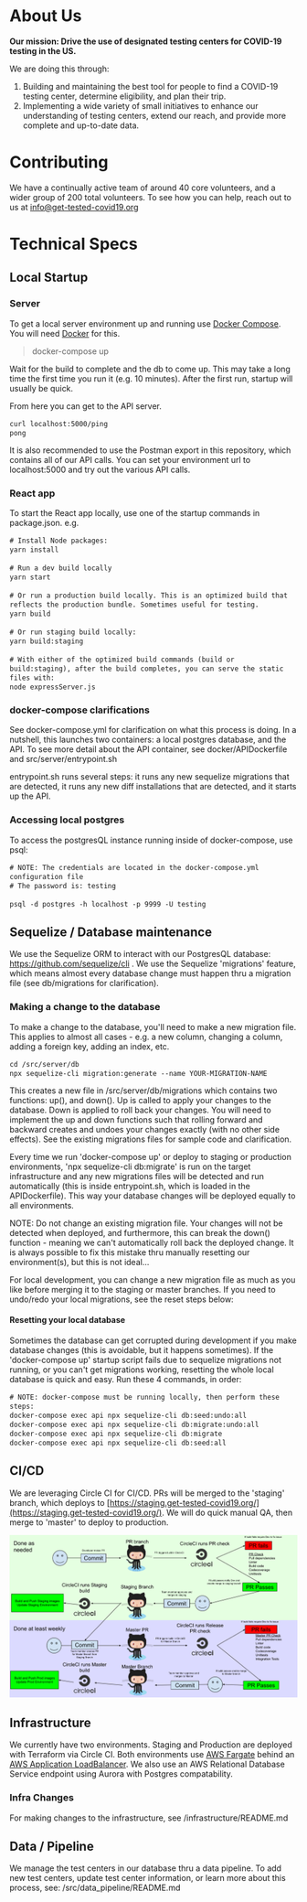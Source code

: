 # About Us

**Our mission: Drive the use of designated testing centers for COVID-19 testing in the US.**

We are doing this through:

1. Building and maintaining the best tool for people to find a COVID-19 testing center, determine eligibility, and plan their trip.
2. Implementing a wide variety of small initiatives to enhance our understanding of testing centers, extend our reach, and provide more complete and up-to-date data.

# Contributing

We have a continually active team of around 40 core volunteers, and a wider group of 200 total volunteers. To see how you can help, reach out to us at info@get-tested-covid19.org

# Technical Specs

## Local Startup

### Server

To get a local server environment up and running use [Docker Compose](https://docs.docker.com/compose/install/). You will need [Docker](https://docs.docker.com/get-docker/) for this.

> docker-compose up

Wait for the build to complete and the db to come up. This may take a long time the first time you run it (e.g. 10 minutes). After the first run, startup will usually be quick.

From here you can get to the API server.

```
curl localhost:5000/ping
pong
```

It is also recommended to use the Postman export in this repository, which contains all of our API calls. You can set your environment url to localhost:5000 and try out the various API calls.

### React app

To start the React app locally, use one of the startup commands in package.json. e.g.

```
# Install Node packages:
yarn install

# Run a dev build locally
yarn start

# Or run a production build locally. This is an optimized build that reflects the production bundle. Sometimes useful for testing.
yarn build

# Or run staging build locally:
yarn build:staging

# With either of the optimized build commands (build or build:staging), after the build completes, you can serve the static files with:
node expressServer.js
```

### docker-compose clarifications

See docker-compose.yml for clarification on what this process is doing. In a nutshell, this launches two containers: a local postgres database, and the API. To see more detail about the API container, see docker/APIDockerfile and  src/server/entrypoint.sh

entrypoint.sh runs several steps: it runs any new sequelize migrations that are detected, it runs any new diff installations that are detected, and it starts up the API.

### Accessing local postgres

To access the postgresQL instance running inside of docker-compose, use psql:

```
# NOTE: The credentials are located in the docker-compose.yml configuration file
# The password is: testing

psql -d postgres -h localhost -p 9999 -U testing
```

## Sequelize / Database maintenance

We use the Sequelize ORM to interact with our PostgresQL database: https://github.com/sequelize/cli . We use the Sequelize 'migrations' feature, which means almost every database change must happen thru a migration file (see db/migrations for clarification).

### Making a change to the database

To make a change to the database, you'll need to make a new migration file. This applies to almost all cases - e.g. a new column, changing a column, adding a foreign key, adding an index, etc. 

```
cd /src/server/db
npx sequelize-cli migration:generate --name YOUR-MIGRATION-NAME
```
This creates a new file in /src/server/db/migrations which contains two functions: up(), and down(). Up is called to apply your changes to the database. Down is applied to roll back your changes. You will need to implement the up and down functions such that rolling forward and backward creates and undoes your changes exactly (with no other side effects). See the existing migrations files for sample code and clarification.

Every time we run 'docker-compose up' or deploy to staging or production environments, 'npx sequelize-cli db:migrate' is run on the target infrastructure and any new migrations files will be detected and run automatically (this is inside entrypoint.sh, which is loaded in the APIDockerfile). This way your database changes will be deployed equally to all environments.

NOTE: Do not change an existing migration file. Your changes will not be detected when deployed, and furthermore, this can break the down() function - meaning we can't automatically roll back the deployed change. It is always possible to fix this mistake thru manually resetting our environment(s), but this is not ideal... 

For local development, you can change a new migration file as much as you like before merging it to the staging or master branches. If you need to undo/redo your local migrations, see the reset steps below:

#### Resetting your local database

Sometimes the database can get corrupted during development if you make database changes (this is avoidable, but it happens sometimes). If the 'docker-compose up' startup script fails due to sequelize migrations not running, or you can't get migrations working, resetting the whole local database is quick and easy. Run these 4 commands, in order:

```
# NOTE: docker-compose must be running locally, then perform these steps:
docker-compose exec api npx sequelize-cli db:seed:undo:all
docker-compose exec api npx sequelize-cli db:migrate:undo:all
docker-compose exec api npx sequelize-cli db:migrate
docker-compose exec api npx sequelize-cli db:seed:all
```

## CI/CD

We are leveraging Circle CI for CI/CD. PRs will be merged to the 'staging' branch, which deploys to [https://staging.get-tested-covid19.org/](https://staging.get-tested-covid19.org/). We will do quick manual QA, then merge to 'master' to deploy to production.

![CI](./Documentation/images/gtcv19ci.svg)

## Infrastructure

We currently have two environments. Staging and Production are deployed with Terraform via Circle CI.  Both environments use [AWS Fargate](https://aws.amazon.com/fargate/) behind an [AWS Application LoadBalancer](https://docs.aws.amazon.com/elasticloadbalancing/latest/application/introduction.html). We also use an AWS Relational Database Service endpoint using Aurora with Postgres compatability.  

### Infra Changes

For making changes to the infrastructure, see /infrastructure/README.md

## Data / Pipeline

We manage the test centers in our database thru a data pipeline. To add new test centers, update test center information, or learn more about this process, see: /src/data_pipeline/README.md